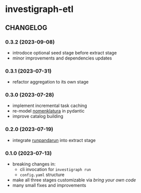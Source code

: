 # investigraph-etl

## CHANGELOG

### 0.3.2 (2023-09-08)
- introdoce optional seed stage before extract stage
- minor improvements and dependencies updates

### 0.3.1 (2023-07-31)
- refactor aggregation to its own stage

### 0.3.0 (2023-07-28)
- implement incremental task caching
- re-model [nomenklatura](https://github.com/opensanctions/nomenklatura) in pydantic
- improve catalog building

### 0.2.0 (2023-07-19)
- integrate [runpandarun](https://github.com/simonwoerpel/runpandarun) into extract stage

### 0.1.0 (2023-07-13)
- breaking changes in:
    - cli invocation for `investigraph run`
    - `config.yaml` structure
- make all three stages customizable via *bring your own code*
- many small fixes and improvements
